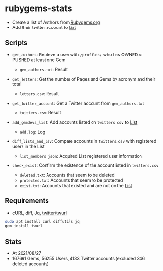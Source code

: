# rubygems-stats

- Create a list of Authors from [Rubygems.org](https://rubygems.org)
- Add their twitter account to [List](https://twitter.com/i/lists/1428185251101036545)

## Scripts

- `get_authors`: Retrieve a user with `/profiles/` who has OWNED or PUSHED at least one Gem

  - `gem_authors.txt`: Result

- `get_letters`: Get the number of Pages and Gems by acronym and their total

  - `letters.csv`: Result

- `get_twitter_account`: Get a Twitter account from `gem_authors.txt`

  - `twitters.csv`: Result

- `add_gemdevs_list`: Add accounts listed on `twitters.csv` to [List](https://twitter.com/i/lists/1428185251101036545)

  - `add.log`: Log

- `diff_lists_and_csv`: Compare accounts in `twitters.csv` with registered users in the List

  - `list_members.json`: Acquired List registered user information

- `check_exist`: Confirm the existence of the account listed in `twitters.csv`
  - `deleted.txt`: Accounts that seem to be deleted
  - `protected.txt`: Accounts that seem to be protected
  - `exist.txt`: Accounts that existed and are not on the [List](https://twitter.com/i/lists/1428185251101036545)

## Requirements

- cURL, diff, Jq, [twitter/twurl](https://github.com/twitter/twurl)

```bash
sudo apt install curl diffutils jq
gem install twurl
```

## Stats

- At 2021/08/27
- 167661 Gems, 56255 Users, 4133 Twitter accounts (excluded 346 deleted accounts)
